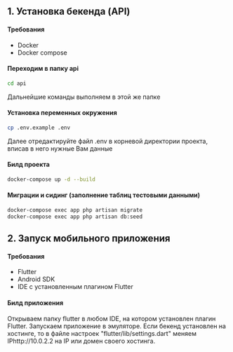 ## 1. Установка бекенда (API)

#### Требования

- Docker
- Docker compose

#### Переходим в папку api

```bash
cd api
```
Дальнейшие команды выполняем в этой же папке

#### Установка переменных окружения

```bash
cp .env.example .env
```
Далее отредактируйте файл .env в корневой директории проекта, вписав в него нужные Вам данные

#### Билд проекта

```bash
docker-compose up -d --build
```

#### Миграции и сидинг (заполнение таблиц тестовыми данными)

```bash
docker-compose exec app php artisan migrate
docker-compose exec app php artisan db:seed
```

## 2. Запуск мобильного приложения

#### Требования

- Flutter
- Android SDK
- IDE с установленным плагином Flutter

#### Билд приложения

Открываем папку flutter в любом IDE, на котором установлен плагин Flutter. Запускаем приложение в эмуляторе. Если бекенд установлен на хостинге, то в файле настроек "flutter/lib/settings.dart" меняем IPhttp://10.0.2.2 на IP или домен своего хостинга. 